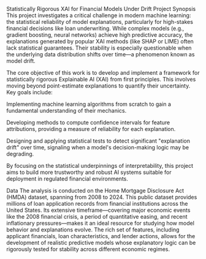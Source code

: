 Statistically Rigorous XAI for Financial Models Under Drift
Project Synopsis
This project investigates a critical challenge in modern machine learning: the statistical reliability of model explanations, particularly for high-stakes financial decisions like loan underwriting. While complex models (e.g., gradient boosting, neural networks) achieve high predictive accuracy, the explanations generated by popular XAI methods (like SHAP or LIME) often lack statistical guarantees. Their stability is especially questionable when the underlying data distribution shifts over time—a phenomenon known as model drift.

The core objective of this work is to develop and implement a framework for statistically rigorous Explainable AI (XAI) from first principles. This involves moving beyond point-estimate explanations to quantify their uncertainty. Key goals include:

Implementing machine learning algorithms from scratch to gain a fundamental understanding of their mechanics.

Developing methods to compute confidence intervals for feature attributions, providing a measure of reliability for each explanation.

Designing and applying statistical tests to detect significant "explanation drift" over time, signaling when a model's decision-making logic may be degrading.

By focusing on the statistical underpinnings of interpretability, this project aims to build more trustworthy and robust AI systems suitable for deployment in regulated financial environments.

Data
The analysis is conducted on the Home Mortgage Disclosure Act (HMDA) dataset, spanning from 2008 to 2024. This public dataset provides millions of loan application records from financial institutions across the United States. Its extensive timeframe—covering major economic events like the 2008 financial crisis, a period of quantitative easing, and recent inflationary pressures—makes it an ideal resource for studying how model behavior and explanations evolve. The rich set of features, including applicant financials, loan characteristics, and lender actions, allows for the development of realistic predictive models whose explanatory logic can be rigorously tested for stability across different economic regimes.
